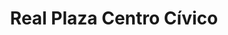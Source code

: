 ---
title: "Real Plaza Centro Cívico"
url: /cercado-de-lima/real-plaza-centro-civico/
shop: Einkaufszentrum
---